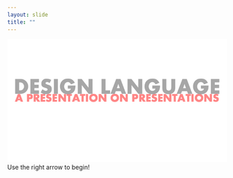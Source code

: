 ```yaml
---
layout: slide
title: ""
---
```


<div style="width: 100%">
<img class="plain"  src="assets/images/Slide1.png"/>
</div>
Use the right arrow to begin!